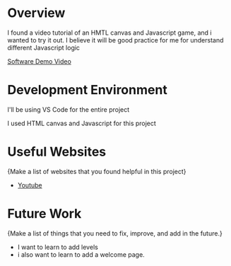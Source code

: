 # Overview

I found a video tutorial of an HMTL canvas and Javascript game, and i wanted to try it out. I believe it will be good practice for me for understand different Javascript logic




[Software Demo Video](https://youtu.be/wZGqpcW3vxQ)

# Development Environment

I'll be using VS Code for the entire project

I used HTML canvas and Javascript for this project

# Useful Websites

{Make a list of websites that you found helpful in this project}
* [Youtube](https://www.youtube.com/watch?v=vyqbNFMDRGQ&t=477s)

# Future Work

{Make a list of things that you need to fix, improve, and add in the future.}
* I want to learn to add levels
* i also want to learn to add a welcome page.